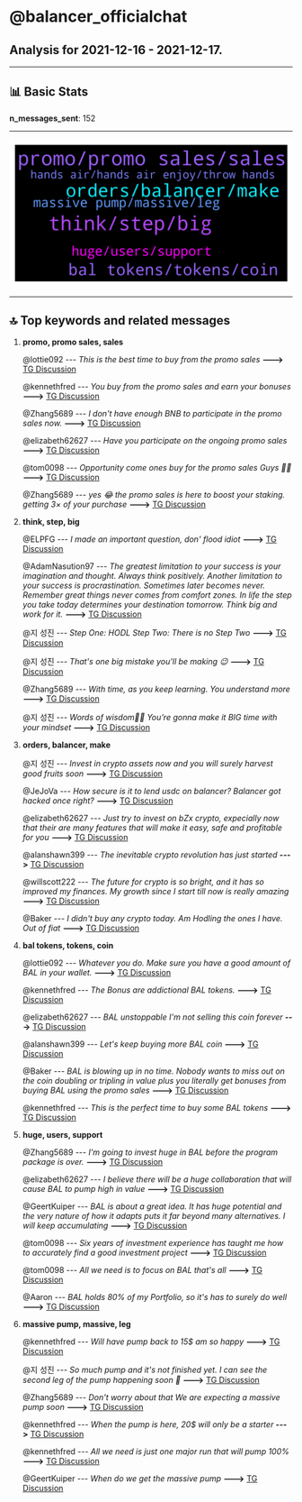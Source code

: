 # **@balancer_officialchat**
 ## Analysis for **2021-12-16** - **2021-12-17**.

---

## 📊 **Basic Stats**

**n_messages_sent**: 152

---
![wordcloud](balancer_officialchat_1Days_wordcloud.png)

---


## 🔝 **Top keywords and related messages**

1. **promo, promo sales, sales**

    @lottie092 --- *This is the best time to buy from the promo sales* **--->** [TG Discussion](https://t.me/balancer_officialchat/13359)

    @kennethfred --- *You buy from the promo sales and earn your bonuses* **--->** [TG Discussion](https://t.me/balancer_officialchat/13316)

    @Zhang5689 --- *I don't have enough BNB to participate in the promo sales now.* **--->** [TG Discussion](https://t.me/balancer_officialchat/13221)

    @elizabeth62627 --- *Have you participate on the ongoing promo sales* **--->** [TG Discussion](https://t.me/balancer_officialchat/13226)

    @tom0098 --- *Opportunity come ones buy for the promo sales Guys 💪💪* **--->** [TG Discussion](https://t.me/balancer_officialchat/13237)

    @Zhang5689 --- *yes 😂 the promo sales is here to boost your staking. getting 3× of your purchase* **--->** [TG Discussion](https://t.me/balancer_officialchat/13162)

2. **think, step, big**

    @ELPFG --- *I made an important question, don' flood idiot* **--->** [TG Discussion](https://t.me/balancer_officialchat/13353)

    @AdamNasution97 --- *The greatest limitation to your success is your imagination and thought. Always think positively. Another limitation to your success is procrastination. Sometimes later becomes never. Remember great things never comes from comfort zones. In life the step you take today determines your destination tomorrow. Think big and work for it.* **--->** [TG Discussion](https://t.me/balancer_officialchat/13232)

    @지 성진 --- *Step One: HODL  Step Two: There is no Step Two* **--->** [TG Discussion](https://t.me/balancer_officialchat/13192)

    @지 성진 --- *That's one big mistake you'll be making 😉* **--->** [TG Discussion](https://t.me/balancer_officialchat/13264)

    @Zhang5689 --- *With time, as you keep learning. You understand more* **--->** [TG Discussion](https://t.me/balancer_officialchat/13341)

    @지 성진 --- *Words of wisdom👏🏼  You’re gonna make it BIG time with your mindset* **--->** [TG Discussion](https://t.me/balancer_officialchat/13287)

3. **orders, balancer, make**

    @지 성진 --- *Invest in crypto assets now and you will surely harvest good fruits soon* **--->** [TG Discussion](https://t.me/balancer_officialchat/13166)

    @JeJoVa --- *How secure is it to lend usdc on balancer?  Balancer got hacked once right?* **--->** [TG Discussion](https://t.me/balancer_officialchat/13198)

    @elizabeth62627 --- *Just try to invest on bZx crypto, expecially now that their are many features that will make it easy, safe and profitable for you* **--->** [TG Discussion](https://t.me/balancer_officialchat/13163)

    @alanshawn399 --- *The inevitable crypto revolution has just started* **--->** [TG Discussion](https://t.me/balancer_officialchat/13241)

    @willscott222 --- *The future for crypto is so bright, and it has so improved my finances.  My growth since I start till now is really amazing* **--->** [TG Discussion](https://t.me/balancer_officialchat/13205)

    @Baker --- *I didn't buy any crypto today. Am Hodling the ones I have. Out of fiat* **--->** [TG Discussion](https://t.me/balancer_officialchat/13176)

4. **bal tokens, tokens, coin**

    @lottie092 --- *Whatever you do. Make sure you have a good amount of BAL in your wallet.* **--->** [TG Discussion](https://t.me/balancer_officialchat/13366)

    @kennethfred --- *The Bonus are addictional BAL tokens.* **--->** [TG Discussion](https://t.me/balancer_officialchat/13317)

    @elizabeth62627 --- *BAL unstoppable I'm not selling this coin forever* **--->** [TG Discussion](https://t.me/balancer_officialchat/13254)

    @alanshawn399 --- *Let's keep buying more BAL coin* **--->** [TG Discussion](https://t.me/balancer_officialchat/13242)

    @Baker --- *BAL is blowing up in no time.  Nobody wants to miss out on the coin doubling or tripling in value  plus you literally get bonuses from buying BAL using the promo sales* **--->** [TG Discussion](https://t.me/balancer_officialchat/13238)

    @kennethfred --- *This is the perfect time to buy some BAL tokens* **--->** [TG Discussion](https://t.me/balancer_officialchat/13197)

5. **huge, users, support**

    @Zhang5689 --- *I'm going to invest huge in BAL before the program package is over.* **--->** [TG Discussion](https://t.me/balancer_officialchat/13219)

    @elizabeth62627 --- *I believe there will be a huge collaboration that will cause BAL to pump high in value* **--->** [TG Discussion](https://t.me/balancer_officialchat/13153)

    @GeertKuiper --- *BAL is about a great idea. It has huge potential and the very nature of how it adapts puts it far beyond many alternatives. I will keep accumulating* **--->** [TG Discussion](https://t.me/balancer_officialchat/13324)

    @tom0098 --- *Six years of investment experience has taught me how to accurately find a good investment project* **--->** [TG Discussion](https://t.me/balancer_officialchat/13245)

    @tom0098 --- *All we need is to focus on BAL that's all* **--->** [TG Discussion](https://t.me/balancer_officialchat/13147)

    @Aaron --- *BAL holds 80% of my Portfolio, so it's has to surely do well* **--->** [TG Discussion](https://t.me/balancer_officialchat/13183)

6. **massive pump, massive, leg**

    @kennethfred --- *Will have pump back to 15$ am so happy* **--->** [TG Discussion](https://t.me/balancer_officialchat/13213)

    @지 성진 --- *So much pump and it's not finished yet. I can see the second leg of the pump happening soon 🚀* **--->** [TG Discussion](https://t.me/balancer_officialchat/13339)

    @Zhang5689 --- *Don't worry about that We are expecting a massive pump soon* **--->** [TG Discussion](https://t.me/balancer_officialchat/13332)

    @kennethfred --- *When the pump is here, 20$ will only be a starter* **--->** [TG Discussion](https://t.me/balancer_officialchat/13261)

    @kennethfred --- *All we need is just one major run that will pump 100%* **--->** [TG Discussion](https://t.me/balancer_officialchat/13252)

    @GeertKuiper --- *When do we get the massive pump* **--->** [TG Discussion](https://t.me/balancer_officialchat/13156)

